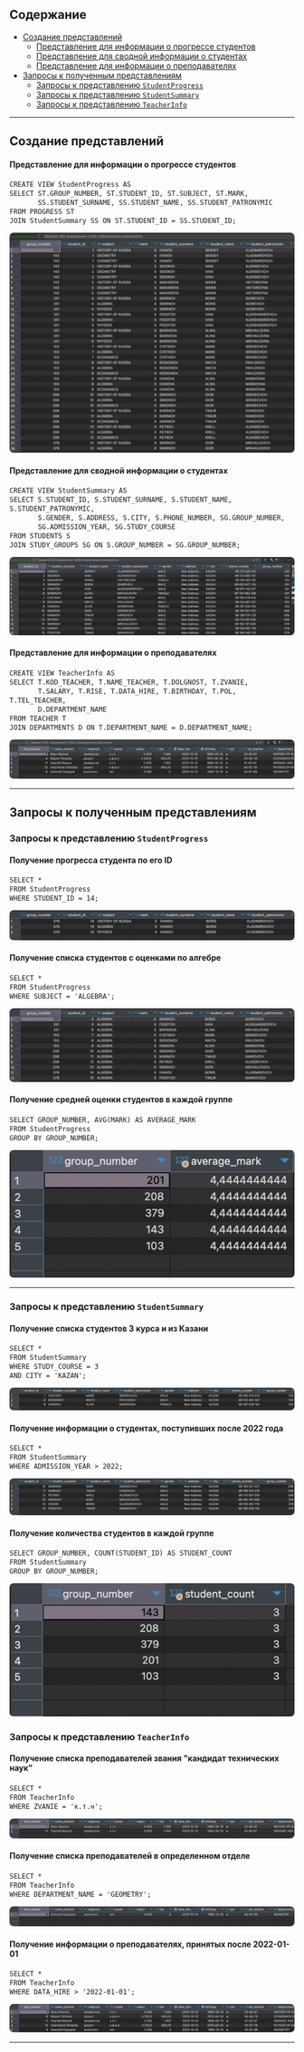## Содержание 

- [Создание представлений](#создание-представлений)
  - [Представление для информации о прогрессе студентов](#представление-для-информации-о-прогрессе-студентов)
  - [Представление для сводной информации о студентах](#представление-для-сводной-информации-о-студентах)
  - [Представление для информации о преподавателях](#представление-для-информации-о-преподавателях)
- [Запросы к полученным представлениям](#запросы-к-полученным-представлениям)
  - [Запросы к представлению `StudentProgress`](#запросы-к-представлению-studentprogress)
  - [Запросы к представлению `StudentSummary`](#запросы-к-представлению-studentsummary)
  - [Запросы к представлению `TeacherInfo`](#запросы-к-представлению-teacherinfo)
---

## Создание представлений

#### Представление для информации о прогрессе студентов

```
CREATE VIEW StudentProgress AS
SELECT ST.GROUP_NUMBER, ST.STUDENT_ID, ST.SUBJECT, ST.MARK,
       SS.STUDENT_SURNAME, SS.STUDENT_NAME, SS.STUDENT_PATRONYMIC
FROM PROGRESS ST
JOIN StudentSummary SS ON ST.STUDENT_ID = SS.STUDENT_ID;
```

<img src="images/1.png" alt="Создание базы данных" style="border-radius:7px">

#### Представление для сводной информации о студентах

```
CREATE VIEW StudentSummary AS
SELECT S.STUDENT_ID, S.STUDENT_SURNAME, S.STUDENT_NAME, S.STUDENT_PATRONYMIC,
       S.GENDER, S.ADDRESS, S.CITY, S.PHONE_NUMBER, SG.GROUP_NUMBER,
       SG.ADMISSION_YEAR, SG.STUDY_COURSE
FROM STUDENTS S
JOIN STUDY_GROUPS SG ON S.GROUP_NUMBER = SG.GROUP_NUMBER;
```

<img src="images/2.png" alt="Создание базы данных" style="border-radius:7px">

#### Представление для информации о преподавателях

```
CREATE VIEW TeacherInfo AS
SELECT T.KOD_TEACHER, T.NAME_TEACHER, T.DOLGNOST, T.ZVANIE,
       T.SALARY, T.RISE, T.DATA_HIRE, T.BIRTHDAY, T.POL, T.TEL_TEACHER,
       D.DEPARTMENT_NAME
FROM TEACHER T
JOIN DEPARTMENTS D ON T.DEPARTMENT_NAME = D.DEPARTMENT_NAME;
```

<img src="images/3.png" alt="Создание базы данных" style="border-radius:7px">

---

## Запросы к полученным представлениям

### Запросы к представлению `StudentProgress`

#### Получение прогресса студента по его ID

```
SELECT *
FROM StudentProgress
WHERE STUDENT_ID = 14;
```

<img src="images/4.png" alt="Создание базы данных" style="border-radius:7px">

#### Получение списка студентов с оценками по алгебре

```
SELECT *
FROM StudentProgress
WHERE SUBJECT = 'ALGEBRA';
```

<img src="images/5.png" alt="Создание базы данных" style="border-radius:7px">

#### Получение средней оценки студентов в каждой группе

```
SELECT GROUP_NUMBER, AVG(MARK) AS AVERAGE_MARK
FROM StudentProgress
GROUP BY GROUP_NUMBER;
```

<img src="images/6.png" alt="Создание базы данных" style="border-radius:7px">

---

### Запросы к представлению `StudentSummary`

#### Получение списка студентов 3 курса и из Казани

```
SELECT *
FROM StudentSummary
WHERE STUDY_COURSE = 3 
AND CITY = 'KAZAN'; 
```

<img src="images/7.png" alt="Создание базы данных" style="border-radius:7px">

#### Получение информации о студентах, поступивших после 2022 года

```
SELECT *
FROM StudentSummary
WHERE ADMISSION_YEAR > 2022;
```

<img src="images/8.png" alt="Создание базы данных" style="border-radius:7px">

#### Получение количества студентов в каждой группе

```
SELECT GROUP_NUMBER, COUNT(STUDENT_ID) AS STUDENT_COUNT
FROM StudentSummary
GROUP BY GROUP_NUMBER;
```

<img src="images/9.png" alt="Создание базы данных" style="border-radius:7px">

### Запросы к представлению `TeacherInfo`

#### Получение списка преподавателей звания "кандидат технических наук"

```
SELECT *
FROM TeacherInfo
WHERE ZVANIE = 'к.т.н';
```

<img src="images/10.png" alt="Создание базы данных" style="border-radius:7px">

#### Получение списка преподавателей в определенном отделе

```
SELECT *
FROM TeacherInfo
WHERE DEPARTMENT_NAME = 'GEOMETRY'; 
```

<img src="images/11.png" alt="Создание базы данных" style="border-radius:7px">

#### Получение информации о преподавателях, принятых после 2022-01-01

```
SELECT *
FROM TeacherInfo
WHERE DATA_HIRE > '2022-01-01';
```

<img src="images/12.png" alt="Создание базы данных" style="border-radius:7px">

---
